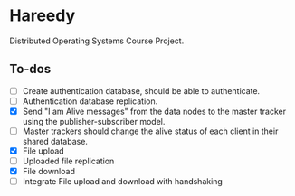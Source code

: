 # Hareedy
Distributed Operating Systems Course Project.

## To-dos
- [ ] Create authentication database, should be able to authenticate.
- [ ] Authentication database replication.
- [x] Send "I am Alive messages" from the data nodes to the master tracker using the publisher-subscriber model.
- [ ] Master trackers should change the alive status of each client in their shared database.
- [x] File upload
- [ ] Uploaded file replication
- [x] File download
- [ ] Integrate File upload and download with handshaking
